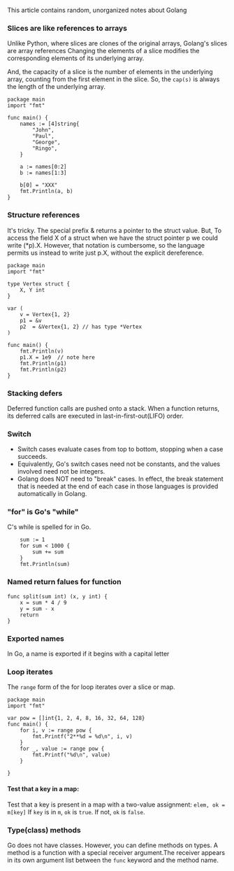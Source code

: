 This article contains random, unorganized notes about Golang

### Slices are like references to arrays
Unlike Python, where slices are clones of the original arrays, Golang's slices are array references Changing the elements of a slice modifies the corresponding elements of its underlying array.

And, the capacity of a slice is the number of elements in the underlying array, counting from the first element in the slice. So, the `cap(s)` is always the length of the underlying array.

```
package main
import "fmt"

func main() {
	names := [4]string{
		"John",
		"Paul",
		"George",
		"Ringo",
	}

	a := names[0:2]
	b := names[1:3]

	b[0] = "XXX"
	fmt.Println(a, b)
}
```

### Structure references
It's tricky. The special prefix & returns a pointer to the struct value. But, To access the field X of a struct when we have the struct pointer p we could write (*p).X. However, that notation is cumbersome, so the language permits us instead to write just p.X, without the explicit dereference.

```
package main
import "fmt"

type Vertex struct {
	X, Y int
}

var (
	v = Vertex{1, 2}
	p1 = &v
	p2  = &Vertex{1, 2} // has type *Vertex
)

func main() {
    fmt.Println(v)
    p1.X = 1e9  // note here
    fmt.Println(p1)
    fmt.Println(p2)
}
```

### Stacking defers
Deferred function calls are pushed onto a stack. When a function returns, its deferred calls are executed in last-in-first-out(LIFO) order.

### Switch
* Switch cases evaluate cases from top to bottom, stopping when a case succeeds.
* Equivalently, Go's switch cases need not be constants, and the values involved need not be integers.
* Golang does NOT need to "break" cases. In effect, the break statement that is needed at the end of each case in those languages is provided automatically in Golang.

### "for" is Go's "while"
C's while is spelled for in Go.

```
	sum := 1
	for sum < 1000 {
		sum += sum
	}
	fmt.Println(sum)
```

### Named return falues for function
```
func split(sum int) (x, y int) {
	x = sum * 4 / 9
	y = sum - x
	return
}
```

### Exported names
In Go, a name is exported if it begins with a capital letter

### Loop iterates
The `range` form of the for loop iterates over a slice or map.

```
package main
import "fmt"

var pow = []int{1, 2, 4, 8, 16, 32, 64, 128}
func main() {
    for i, v := range pow {
        fmt.Printf("2**%d = %d\n", i, v)
    }
    for _, value := range pow {
		fmt.Printf("%d\n", value)
	}

}
```

#### Test that a key in a map:
Test that a key is present in a map with a two-value assignment:
```elem, ok = m[key]```
If `key` is in `m`, `ok` is `true`. If not, `ok` is `false`.

### Type(class) methods
Go does not have classes. However, you can define methods on types. A method is a function with a special receiver argument.The receiver appears in its own argument list between the `func` keyword and the method name.


